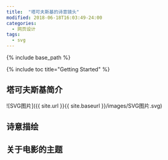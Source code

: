 ```yaml
---
title:  "塔可夫斯基的诗意镜头"
modified: 2018-06-18T16:03:49-24:00
categories: 
  - 网页设计
tags:
  - svg
---
```


{% include base_path %}

{% include toc title="Getting Started" %}
## 塔可夫斯基简介
![SVG图片]({{ site.url }}{{ site.baseurl }}/images/SVG图片.svg)
## 诗意描绘
## 关于电影的主题

  